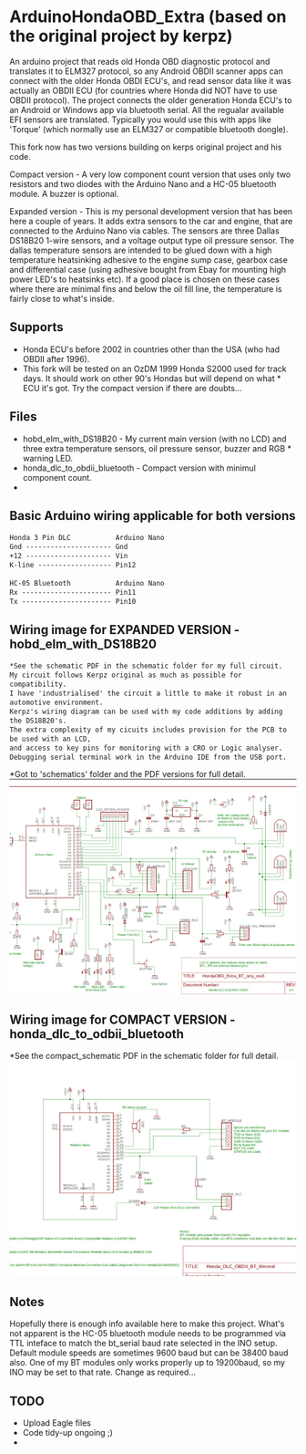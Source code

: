 ArduinoHondaOBD_Extra (based on the original project by kerpz)
===========
An arduino project that reads old Honda OBD diagnostic protocol and translates it to ELM327 protocol, so any Android OBDII scanner apps can connect with the older Honda OBDI ECU's, and read sensor data like it was actually an OBDII ECU (for countries where Honda did NOT have to use OBDII protocol).
The project connects the older generation Honda ECU's to an Android or Windows app via bluetooth serial. All the regualar available EFI sensors are translated. Typically you would use this with apps like 'Torque' (which normally use an ELM327 or compatible bluetooth dongle). 

This fork now has two versions building on kerps original project and his code.
 
Compact version - A very low component count version that uses only two resistors and two diodes with the Arduino Nano and a HC-05 bluetooth module. A buzzer is optional.

Expanded version - This is my personal development version that has been here a couple of years. It adds extra sensors to the car and engine, that are connected to the Arduino Nano via cables. The sensors are three Dallas DS18B20 1-wire sensors, and a voltage output type oil pressure sensor. The dallas temperature sensors are intended to be glued down with a high temperature heatsinking adhesive to the engine sump case, gearbox case and differential case (using adhesive bought from Ebay for mounting high power LED's to heatsinks etc). If a good place is chosen on these cases where there are minimal fins and below the oil fill line, the temperature is fairly close to what's inside.

Supports
--------
* Honda ECU's before 2002 in countries other than the USA (who had OBDII after 1996).
* This fork will be tested on an OzDM 1999 Honda S2000 used for track days. It should work on other 90's Hondas but will depend on what * ECU it's got. Try the compact version if there are doubts...


Files
-----
* hobd_elm_with_DS18B20 - My current main version (with no LCD) and three extra temperature sensors, oil pressure sensor, buzzer and RGB * warning LED.
* honda_dlc_to_obdii_bluetooth - Compact version with minimul component count. 
* 


Basic Arduino wiring applicable for both versions
-------------------------------------------------
    Honda 3 Pin DLC           Arduino Nano
    Gnd --------------------- Gnd
    +12 --------------------- Vin
    K-line ------------------ Pin12

    HC-05 Bluetooth           Arduino Nano               
    Rx ---------------------- Pin11
    Tx ---------------------- Pin10

Wiring image for EXPANDED VERSION - hobd_elm_with_DS18B20
---------------------------------------------------------
    *See the schematic PDF in the schematic folder for my full circuit.
    My circuit follows Kerpz original as much as possible for compatibility.
    I have 'industrialised' the circuit a little to make it robust in an automotive environment.
    Kerpz's wiring diagram can be used with my code additions by adding the DS18B20's. 
    The extra complexity of my cicuits includes provision for the PCB to be used with an LCD,
    and access to key pins for monitoring with a CRO or Logic analyser. 
    Debugging serial terminal work in the Arduino IDE from the USB port.
    
 *Got to 'schematics' folder and the PDF versions for full detail.
![alt text](images/expanded_schematic.jpg "My extended schematic")

Wiring image for COMPACT VERSION - honda_dlc_to_odbii_bluetooth
------------------------------------------------------------------
*See the compact_schematic PDF in the schematic folder for full detail.
 ![alt text](images/compact_schematic.jpg "My compact schematic")

Notes
------------------------------------------------------------------
Hopefully there is enough info available here to make this project.
What's not apparent is the HC-05 bluetooth module needs to be programmed via TTL inteface
to match the bt_serial baud rate selected in the INO setup. 
Default module speeds are sometimes 9600 baud but can be 38400 baud also. One of my 
BT modules only works properly up to 19200baud, so my INO may be set to that rate.
Change as required...

TODO
-----
* Upload Eagle files
* Code tidy-up ongoing ;)
* 
